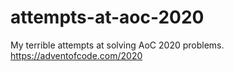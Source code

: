# attempts-at-aoc-2020
My terrible attempts at solving AoC 2020 problems.
https://adventofcode.com/2020
